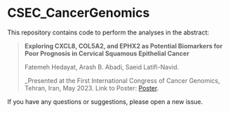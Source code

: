 # CSEC_CancerGenomics

This repository contains code to perform the analyses in the abstract:
> **Exploring CXCL8, COL5A2, and EPHX2 as Potential Biomarkers for Poor Prognosis in Cervical Squamous Epithelial Cancer**
>
> Fatemeh Hedayat, Arash B. Abadi, Saeid Latifi-Navid.
>
> _Presented at the First International Congress of Cancer Genomics, Tehran, Iran, May 2023. Link to Poster: [Poster](https://www.researchgate.net/publication/370600004_Exploring_CXCL8_COL5A2_and_EPHX2_as_Potential_Biomarkers_for_Poor_Prognosis_in_Cervical_Squamous_Epithelial_Cancer).

If you have any questions or suggestions, please open a new issue.
